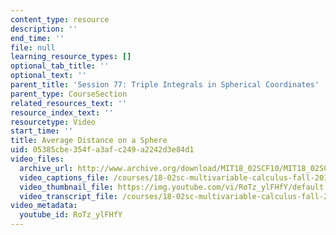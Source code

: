```yaml
---
content_type: resource
description: ''
end_time: ''
file: null
learning_resource_types: []
optional_tab_title: ''
optional_text: ''
parent_title: 'Session 77: Triple Integrals in Spherical Coordinates'
parent_type: CourseSection
related_resources_text: ''
resource_index_text: ''
resourcetype: Video
start_time: ''
title: Average Distance on a Sphere
uid: 05385cbe-354f-a3af-c249-a2242d3e84d1
video_files:
  archive_url: http://www.archive.org/download/MIT18_02SCF10/MIT18_02SCF10Rec_54_300k.mp4
  video_captions_file: /courses/18-02sc-multivariable-calculus-fall-2010/5ee498d5096a531c838fda22209c4bad_RoTz_ylFHfY.vtt
  video_thumbnail_file: https://img.youtube.com/vi/RoTz_ylFHfY/default.jpg
  video_transcript_file: /courses/18-02sc-multivariable-calculus-fall-2010/3edf422d40567606cf9696a686d6fb6d_RoTz_ylFHfY.pdf
video_metadata:
  youtube_id: RoTz_ylFHfY
---
```

